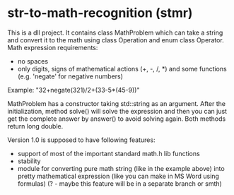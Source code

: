 # str-to-math-recognition (stmr)
This is a dll project. It contains class MathProblem which can take a string and convert it to the math using class Operation and enum class Operator. Math expression requirements:
- no spaces
- only digits, signs of mathematical actions (+, -, /, *) and some functions (e.g. 'negate' for negative numbers)

Example: "32+negate(321)/2+(33-5*(45-9))"

MathProblem has a constructor taking std::string as an argument. After the initialization, method solve() will solve the expression and then you can just get the complete answer by answer() to avoid solving again. Both methods return long double.

Version 1.0 is supposed to have following features:
- support of most of the important standard math.h lib functions
- stability
- module for converting pure math string (like in the example above) into pretty mathematical expression (like you can make in MS Word using formulas) (? - maybe this feature will be in a separate branch or smth)
